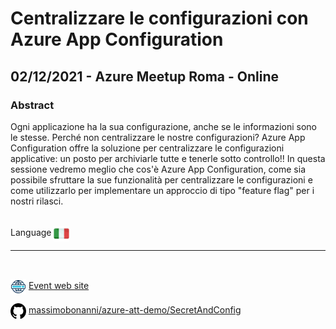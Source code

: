 # Centralizzare le configurazioni con Azure App Configuration
## 02/12/2021 - Azure Meetup Roma - Online
### Abstract
Ogni applicazione ha la sua configurazione, anche se le informazioni sono le stesse.
Perché non centralizzare le nostre configurazioni?
Azure App Configuration offre la soluzione per centralizzare le configurazioni applicative: un posto per archiviarle tutte e tenerle sotto controllo!!
In questa sessione vedremo meglio che cos'è Azure App Configuration, come sia possibile sfruttare la sue funzionalità per centralizzare le configurazioni e come utilizzarlo per implementare un approccio di tipo "feature flag" per i nostri rilasci.

<br/>
Language <img width="25" src="https://raw.githubusercontent.com/massimobonanni/massimobonanni/master/images/flagitaly.svg" style="vertical-align:middle">

<br/>

---

<br/>
<p>
<img width="25" src="https://raw.githubusercontent.com/massimobonanni/massimobonanni/master/images/eventwebsite.svg" style="vertical-align:middle"> 
<a href="https://www.meetup.com/it-IT/Azure-Meetup-Roma/events/282316552/">Event web site</a>
</p>

<p>
<img width="25" src="https://raw.githubusercontent.com/massimobonanni/massimobonanni/master/images/github.svg" style="vertical-align:middle"> 
<a href="https://github.com/massimobonanni/azure-att-demo/tree/master/SecretAndConfig" target="_blank">massimobonanni/azure-att-demo/SecretAndConfig</a>
</p>
